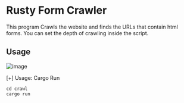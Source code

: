 # Rusty Form Crawler

This program Crawls the website and finds the URLs that contain html forms. You can set the depth of crawling inside the script.

## Usage

![image](https://github.com/Whitecat18/Rusty-Red-Team-Tools/assets/96696929/e38487a0-7ec6-48b0-aba4-329a46951714)

[+] Usage: Cargo Run
```
cd crawl
cargo run
```
